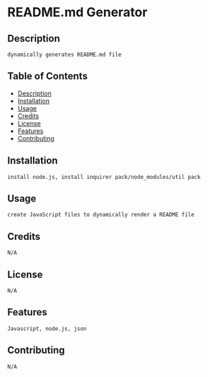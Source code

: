 
  <h1 text-align='center'>README.md Generator</h1>
  
  ## Description 
    dynamically generates README.md file
  
  ## Table of Contents
  - [Description](#description)
  - [Installation](#installation)
  - [Usage](#usage)
  - [Credits](#credits)
  - [License](#license)
  - [Features](#features)
  - [Contributing](#contributing)

  ## Installation
    install node.js, install inquirer pack/node_modules/util pack

  ## Usage
    create JavaScript files to dynamically render a README file
  
  ## Credits
    N/A  

  ## License
    N/A

  ## Features
    Javascript, node.js, json

  ## Contributing
    N/A